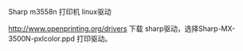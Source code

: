 Sharp m3558n 打印机 linux驱动

http://www.openprinting.org/drivers 下载 sharp驱动，选择Sharp-MX-3500N-pxlcolor.ppd 打印驱动。